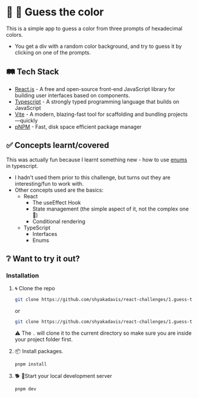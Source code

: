 # 🎡 🎯 Guess the color

This is a simple app to guess a color from three prompts of hexadecimal colors.

- You get a div with a random color background, and try to guess it by clicking on one of the prompts.

## 🛤️ Tech Stack

- [React.js](https://reactjs.org/) - A free and open-source front-end JavaScript library for building user interfaces based on components.
- [Typescript](https://www.typescriptlang.org/) - A strongly typed programming language that builds on JavaScript
- [Vite](https://vitejs.dev/) - A modern, blazing-fast tool for scaffolding and bundling projects—quickly
- [pNPM](https://pnpm.io/) - Fast, disk space efficient package manager

## ✅ Concepts learnt/covered

This was actually fun because I learnt something new - how to use [enums](https://www.typescriptlang.org/docs/handbook/enums.html) in typescript.

- I hadn't used them prior to this challenge, but turns out they are interesting/fun to work with.
- Other concepts used are the basics:
  - React
    - The useEffect Hook
    - State management (the simple aspect of it, not the complex one 🥲)
    - Conditional rendering
  - TypeScript
    - Interfaces
    - Enums

## ❔ Want to try it out?

### Installation

1. 🌀 Clone the repo

   ```sh
   git clone https://github.com/shyakadavis/react-challenges/1.guess-the-color yourDirName
   ```

   or

   ```sh
   git clone https://github.com/shyakadavis/react-challenges/1.guess-the-color .
   ```

   ⚠️ The `.` will clone it to the current directory so make sure you are inside your project folder first.

2. 📦 Install packages.

   ```sh
   pnpm install
   ```

3. 🐕 🏃Start your local development server

   ```sh
   pnpm dev
   ```
